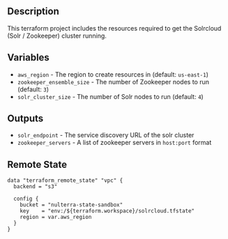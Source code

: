 ## Description

This terraform project includes the resources required to get the Solrcloud (Solr / Zookeeper) cluster running.

## Variables

* `aws_region` - The region to create resources in (default: `us-east-1`)
* `zookeeper_ensemble_size` - The number of Zookeeper nodes to run (default: `3`)
* `solr_cluster_size` - The number of Solr nodes to run (default: `4`)

## Outputs

* `solr_endpoint` - The service discovery URL of the solr cluster
* `zookeeper_servers` - A list of zookeeper servers in `host:port` format

## Remote State

```
data "terraform_remote_state" "vpc" {
  backend = "s3"

  config {
    bucket = "nulterra-state-sandbox"
    key    = "env:/${terraform.workspace}/solrcloud.tfstate"
    region = var.aws_region
  }
}
```

